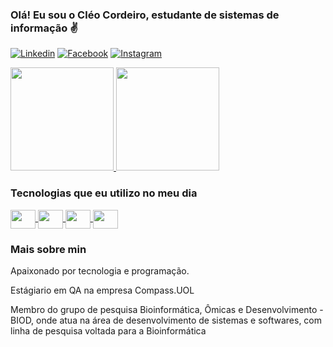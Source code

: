 ### Olá! Eu sou o Cléo Cordeiro, estudante de sistemas de informação ✌️ 

[![Linkedin](https://img.shields.io/badge/LinkedIn-0077B5?style=for-the-badge&logo=linkedin&logoColor=white)](https://www.linkedin.com/in/cleocordeiro/)
[![Facebook](https://img.shields.io/badge/Facebook-1877F2?style=for-the-badge&logo=facebook&logoColor=white)](https://www.facebook.com/cleo.m.cordeiro/)
[![Instagram](https://img.shields.io/badge/Instagram-E4405F?style=for-the-badge&logo=instagram&logoColor=white)](https://www.linkedin.com/in/cleocordeiro/)

<div>
<a href="https://github.com/CleoCordeiro">
  <img height="165en" src="https://github-readme-stats.vercel.app/api?username=cleocordeiro&count_private=true&show_icons=true&theme=dracula" />
  <img height="165en" src="https://github-readme-stats.vercel.app/api/top-langs/?username=cleocordeiro&count_private=true&show_icons=true&theme=dracula&layout=compact" />
</a>
</div>


### Tecnologias que eu utilizo no meu dia
<div class="display">
<a href="https://github.com/CleoCordeiro">
<img align="center" height="30" width="40" src="https://cdn.jsdelivr.net/gh/devicons/devicon/icons/java/java-original.svg" />
<img align="center" height="30" width="40" src="https://cdn.jsdelivr.net/gh/devicons/devicon/icons/spring/spring-original.svg" />
<img align="center" height="30" width="40" src="https://cdn.jsdelivr.net/gh/devicons/devicon/icons/python/python-original.svg" />
<img align="center" height="30" width="40" src="https://cdn.jsdelivr.net/gh/devicons/devicon/icons/vuejs/vuejs-original.svg" />
</a>
</div>



### Mais sobre min
Apaixonado por tecnologia e programação.

Estágiario em QA na empresa Compass.UOL

Membro do grupo de pesquisa Bioinformática, Ômicas e Desenvolvimento - BIOD, onde atua na área de desenvolvimento de sistemas e softwares, com linha de pesquisa voltada para a Bioinformática
